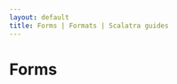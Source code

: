 ```yaml
---
layout: default
title: Forms | Formats | Scalatra guides
---
```


<div class="page-header">
  <h1>Forms</h1>
</div>
